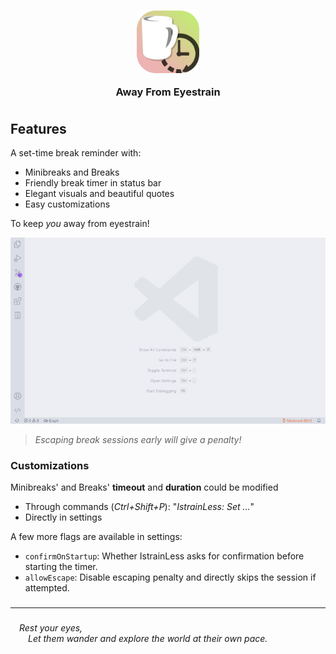 <h3 align="center" style="margin-bottom: -10px">
	<img src="https://raw.githubusercontent.com/CarbonicSoda/vscode-istrainless/master/media/icon.png" width="100" alt="IstrainLess Icon">
	<p></p>
	Away From Eyestrain
</h3>

<br>

## Features

A set-time break reminder with:

-   Minibreaks and Breaks
-   Friendly break timer in status bar
-   Elegant visuals and beautiful quotes
-   Easy customizations

To keep _you_ away from eyestrain!

![SHOWCASE](https://github.com/CarbonicSoda/vscode-istrainless/blob/master/media/showcase.gif?raw=true)

> _Escaping break sessions early will give a penalty!_

### Customizations

Minibreaks' and Breaks' **timeout** and **duration** could be modified

-   Through commands (_Ctrl+Shift+P_): "_IstrainLess: Set ..._"
-   Directly in settings

A few more flags are available in settings:

-   `confirmOnStartup`: Whether IstrainLess asks for confirmation before starting the timer.
-   `allowEscape`: Disable escaping penalty and directly skips the session if attempted.

###

---

###

&emsp;_Rest your eyes,  
_&emsp;_&emsp;Let them wander and explore the world at their own pace._
